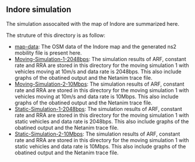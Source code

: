 ## Indore simulation
The simulation assocaited with the map of Indore are summarized here.

The struture of this directory is as follow:

- [map-data](./map-data):  The OSM data of the Indore map and the generated ns2 mobility file is present here.
- [Moving-Simulation-1-2048bps](./Moving-Simulation-1-2048bps/): The simulation results of ARF, constant rate and RRA are stored in this directory for the moving simulation 1 with vehicles moving at 10m/s and data rate is 2048bps. This also include graphs of the obatined output and the Netanim trace file.
- [Moving-Simulation-2-10Mbps](./Moving-Simulation-2-10Mbps/): The simulation results of ARF, constant rate and RRA are stored in this directory for the moving simulation 1 with vehicles moving at 10m/s and data rate is 10Mbps. This also include graphs of the obatined output and the Netanim trace file.
- [Static-Simulation-1-2048bps](./Static-Simulation-1-2048bps/): The simulation results of ARF, constant rate and RRA are stored in this directory for the moving simulation 1 with static vehicles and data rate is 2048bps. This also include graphs of the obatined output and the Netanim trace file.
- [Static-Simulation-2-10Mbps](./Static-Simulation-2-10Mbps): The simulation results of ARF, constant rate and RRA are stored in this directory for the moving simulation 1 with static vehicles and data rate is 10Mbps. This also include graphs of the obatined output and the Netanim trace file.